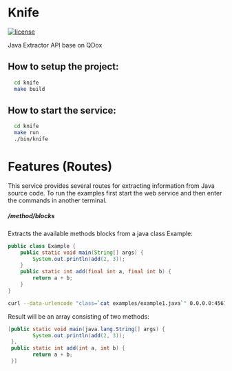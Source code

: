 # Knife
[![license](http://img.shields.io/:license-apache-blue.svg)](https://github.com/pasmod/knife/blob/master/LICENSE)

Java Extractor API base on QDox

## How to setup the project:
``` bash
  cd knife
  make build
```

## How to start the service:
``` bash
  cd knife
  make run
  ./bin/knife
```
# Features (Routes)
This service provides several routes for extracting information from Java source code. To run the examples first start the web service and then enter the commands in another terminal.

##### /method/blocks
Extracts the available methods blocks from a java class
Example:
``` java
public class Example {
	public static void main(String[] args) {
		System.out.println(add(2, 3));
	}
	public static int add(final int a, final int b) {
		return a + b;
	}
}
```
``` bash
curl --data-urlencode "class=`cat examples/example1.java`" 0.0.0.0:4567/method/blocks
```
Result will be an array consisting of two methods:
``` java
[public static void main(java.lang.String[] args) {
		System.out.println(add(2, 3));
 },
 public static int add(int a, int b) {
		return a + b;
 }]
``` 
